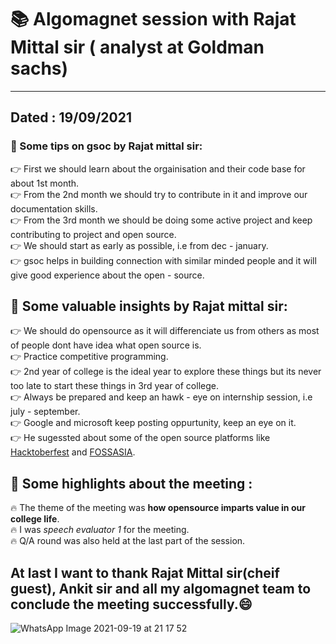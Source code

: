 # :books: Algomagnet session with Rajat Mittal sir ( analyst at Goldman sachs)
---------------------------------------------------------------------------------------------------------------------------------------------------------------
Dated : 19/09/2021
----------------------------------------------------------------------------------------------------------------------------------------------------------------
### :high_brightness: Some tips on gsoc by Rajat mittal sir:
:point_right: First we should learn about the orgainisation and their code base for about 1st month.</br>
:point_right: From the 2nd month we should try to contribute in it and improve our documentation skills.</br>
:point_right: From the 3rd month we should be doing some active project and keep contributing to project and open source.</br>
:point_right: We should start as early as possible, i.e from dec - january.</br> 
:point_right: gsoc helps in building connection with similar minded people and it will give good experience about the open - source.

## :high_brightness: Some valuable insights by Rajat mittal sir:
:point_right: We should do opensource as it will differenciate us from others as most of people dont have idea what open source is.</br>
:point_right: Practice competitive programming.</br>
:point_right: 2nd year of college is the ideal year to explore these things but its never too late to start these things in 3rd year of college.</br>
:point_right: Always be prepared and keep an hawk - eye on internship session, i.e july - september.</br>
:point_right: Google and microsoft keep posting oppurtunity, keep an eye on it.</br> 
:point_right: He sugessted about some of the open source platforms like [Hacktoberfest](https://hacktoberfest.digitalocean.com/) and [FOSSASIA](https://fossasia.org/).

## :high_brightness: Some highlights about the meeting :
:fire: The theme of the meeting was **how opensource imparts value in our college life**.</br>
:fire: I was *speech evaluator 1* for the meeting.</br>
:fire:  Q/A round was also held at the last part of the session.

## At last I want to thank Rajat Mittal sir(cheif guest), Ankit sir and all my algomagnet team to conclude the meeting successfully.:smile:


![WhatsApp Image 2021-09-19 at 21 17 52](https://user-images.githubusercontent.com/76246106/133938166-8e21f808-1ee2-43e2-a7e0-05ad2d2529df.jpeg)


